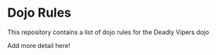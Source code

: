 Dojo Rules
==========

This repository contains a list of dojo rules for the Deadly Vipers dojo

Add more detail here!
